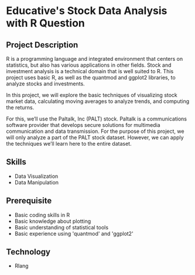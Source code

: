 # Educative's Stock Data Analysis with R Question
## Project Description
R is a programming language and integrated environment that centers on statistics, but also has various applications in other fields. Stock and investment analysis is a technical domain that is well suited to R. This project uses basic R, as well as the quantmod and ggplot2 libraries, to analyze stocks and investments.

In this project, we will explore the basic techniques of visualizing stock market data, calculating moving averages to analyze trends, and computing the returns.

For this, we’ll use the Paltalk, Inc (PALT) stock. Paltalk is a communications software provider that develops secure solutions for multimedia communication and data transmission. For the purpose of this project, we will only analyze a part of the PALT stock dataset. However, we can apply the techniques we’ll learn here to the entire dataset.
## Skills
- Data Visualization
- Data Manipulation
## Prerequisite
- Basic coding skills in R
- Basic knowledge about plotting
- Basic understanding of statistical tools
- Basic experience using 'quantmod' and 'ggplot2'
## Technology
- Rlang
